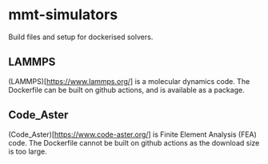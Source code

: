 # mmt-simulators
Build files and setup for dockerised solvers.

## LAMMPS
(LAMMPS)[https://www.lammps.org/] is a molecular dynamics code. The Dockerfile can be built on github actions, and is available as a package.

## Code_Aster
(Code_Aster)[https://www.code-aster.org/] is Finite Element Analysis (FEA) code. The Dockerfile cannot be built on github actions as the download size is too large.
